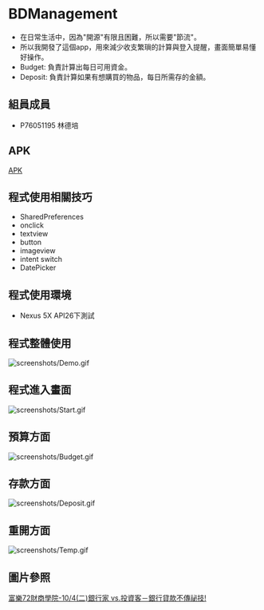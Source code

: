 # BDManagement

- 在日常生活中，因為"開源"有限且困難，所以需要"節流"。
- 所以我開發了這個app，用來減少收支繁瑣的計算與登入提醒，畫面簡單易懂好操作。
- Budget: 負責計算出每日可用資金。
- Deposit: 負責計算如果有想購買的物品，每日所需存的金額。

## 組員成員
- P76051195 林德培

## APK
[APK](https://github.com/Tiai/AndroidApp_Project/blob/master/apk/BD_system.apk)

## 程式使用相關技巧
- SharedPreferences
- onclick
- textview
- button
- imageview
- intent switch
- DatePicker

## 程式使用環境
- Nexus 5X API26下測試

## 程式整體使用
![screenshots/Demo.gif](screenshots/Budget.gif)

## 程式進入畫面
![screenshots/Start.gif](screenshots/Start.gif)

## 預算方面
![screenshots/Budget.gif](screenshots/Budget.gif)

## 存款方面
![screenshots/Deposit.gif](screenshots/Deposit.gif)

## 重開方面
![screenshots/Temp.gif](screenshots/Temp.gif)

## 圖片參照
[富樂72財商學院-10/4(二)銀行家 vs.投資客－銀行貸款不傳祕技!](https://www.beclass.com/rid=193a1e957ef64ed63a45)
